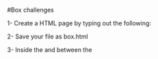 #Box challenges

1- Create a HTML page by typing out the following:

<!DOCTYPE html>
<html lang="en">
    <head>
        <meta charset="UTF-8">
        <title>Box Model</title>
        <style type="text/css">
            /*CSS here*/
        </style>
    </head>
    <body>
        <div class=""></div>
    </body>
</html>
2- Save your file as box.html

3- Inside the <head> and between the <style> tags create a CSS class, named .box, with the following CSS rules.

.box {
  width:300px;   
  height: 300px;
  background-color:#31c5c7;
  margin: 50px;
  border: 10px dashed #000;
}
4- In the html give the <div> the class name of box

5- Open the HTML page in your browser

6- Modify all the values of the code and see how it affects the expected output.

7- Place a paragraph <p>some text</p> inside the div tags.

8- Add 30px of padding to the .box class.

#Challenge: Dotted Shapes#
Goal of the challenge

Show this shapes in the browser using CSS

dotted shapes

Step by Step

1- Remove the paragraph tag within the <div>

2- Add 2 more boxes to your html in the form of <div> tags

3- Assign each <div> to the box class

4- Create an id for each box (box1, box2, box3)

5- Add a border radius of 200px to box2 and a solid border style to box3.

Extra Challenge

Obtain the following shapes w/ previous HTML

dotted shapes 2 dotted shapes 3 dotted shapes 4
Status API Training Shop Blog About
© 2016 GitHub, Inc. Terms Privacy Security Contact Help